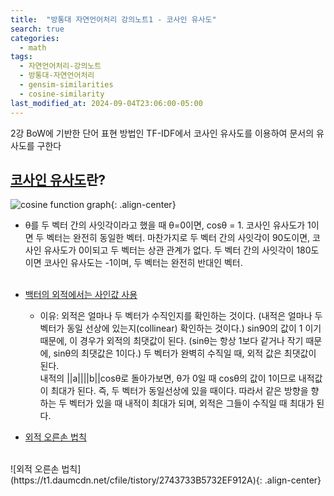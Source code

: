 ```yaml
---
title:  "방통대 자연언어처리 강의노트1 - 코사인 유사도"
search: true
categories:
  - math
tags:
  - 자연언어처리-강의노트
  - 방통대-자연언어처리
  - gensim-similarities
  - cosine-similarity
last_modified_at: 2024-09-04T23:06:00-05:00
---
```


2강
BoW에 기반한 단어 표현 방법인 TF-IDF에서 코사인 유사도를 이용하여 문서의 유사도를 구한다

## [코사인 유사도](https://bkshin.tistory.com/entry/NLP-8-문서-유사도-측정-코사인-유사도)란?
![cosine function graph](https://img1.daumcdn.net/thumb/R1280x0/?scode=mtistory2&fname=https%3A%2F%2Fblog.kakaocdn.net%2Fdn%2FbcoDff%2FbtqBS6dC19R%2FOMWSZLio9mqXXyGmch7Ack%2Fimg.jpg){: .align-center}
* θ를 두 벡터 간의 사잇각이라고 했을 때 θ=0이면, cosθ = 1.
  코사인 유사도가 1이면 두 벡터는 완전히 동일한 벡터.
  마찬가지로 두 벡터 간의 사잇각이 90도이면, 코사인 유사도가 0이되고 두 벡터는 상관 관계가 없다.
  두 벡터 간의 사잇각이 180도 이면 코사인 유사도는 -1이며, 두 벡터는 완전히 반대인 벡터.
  <br />
  <br />
* [백터의 외적에서는 사인값 사용](https://blockchainstudy.tistory.com/80)
  * 이유: 외적은 얼마나 두 벡터가 수직인지를 확인하는 것이다. (내적은 얼마나 두 벡터가 동일 선상에 있는지(collinear) 확인하는 것이다.)
    sin90의 값이 1 이기 때문에, 이 경우가 외적의 최댓값이 된다. (sinθ는 항상 1보다 같거나 작기 때문에, sinθ의 최댓값은 1이다.)
    두 벡터가 완벽히 수직일 때, 외적 값은 최댓값이 된다.<br />
    내적의 ||a||||b||cosθ로 돌아가보면, θ가 0일 때 cosθ의 값이 1이므로 내적값이 최대가 된다.
    즉, 두 벡터가 동일선상에 있을 때이다.
    따라서 같은 방향을 향하는 두 벡터가 있을 때 내적이 최대가 되며, 외적은 그들이 수직일 때 최대가 된다.
    <br />

* [외적 오른손 법칙](https://assortrock.tistory.com/m/24?category=635936)
<br />
  ![외적 오른손 법칙](https://t1.daumcdn.net/cfile/tistory/2743733B5732EF912A){: .align-center}
